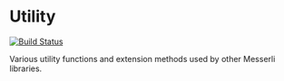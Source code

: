 # Utility

[![Build Status](https://travis-ci.org/messerli-informatik-ag/utility.svg?branch=master)](https://travis-ci.org/messerli-informatik-ag/utility)

Various utility functions and extension methods used by other Messerli libraries.

